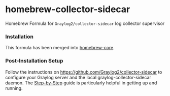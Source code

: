 # homebrew-collector-sidecar
Homebrew Formula for `Graylog2/collector-sidecar` log collector supervisor

### Installation

This formula has been merged into [homebrew-core](https://github.com/Homebrew/homebrew-core/blob/master/Formula/collector-sidecar.rb).

### Post-Installation Setup

Follow the instructions on https://github.com/Graylog2/collector-sidecar to configure your Graylog server and the local graylog-collector-sidecar daemon.
The [Step-by-Step](http://docs.graylog.org/en/2.1/pages/collector_sidecar.html#step-by-step-guide) guide is particularly helpful in getting up and running.

